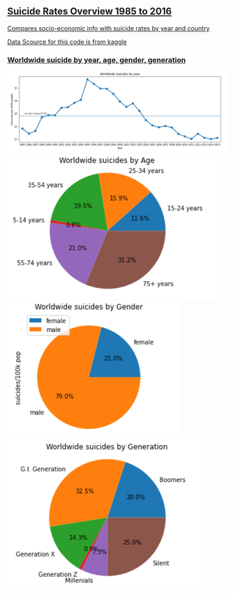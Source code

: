 ## <a href="https://www.kaggle.com/dongjun819/suicide-data-1985-2016"> Suicide Rates Overview 1985 to 2016 
Compares socio-economic info with suicide rates by year and country

Data Scource for this code is from <a href="https://www.kaggle.com/russellyates88/suicide-rates-overview-1985-to-2016"> kaggle 

### Worldwide suicide by year, age, gender, generation
<img src="image/Worldwide_suicide_by_year.PNG">

<img src="image/Worldwide_suicide_by_age.PNG">

<img src="image/Worldwide_suicide_by_gender.PNG">

<img src="image/Worldwide_suicide_by_generation.PNG">
